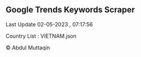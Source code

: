 

## Google Trends Keywords Scraper 
 
Last Update 02-05-2023 , 07:17:56

Country List :
VIETNAM.json



© Abdul Muttaqin 
